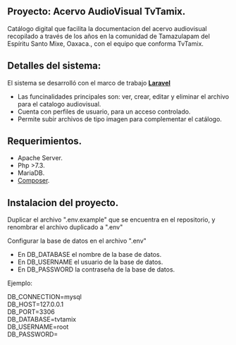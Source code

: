 ## Proyecto: Acervo AudioVisual TvTamix.

Catálogo digital que facilita la documentacion del acervo audiovisual recopilado a través de los años en la comunidad de Tamazulapam del Espíritu Santo Mixe, Oaxaca., con el equipo que conforma TvTamix.

## Detalles del sistema:

El sistema se desarrolló con el marco de trabajo <a href="https://laravel.com/"><strong>Laravel </strong></a>

- Las funcinalidades principales son: ver, crear, editar y eliminar el archivo para el catalogo audiovisual.
- Cuenta con perfiles de usuario, para un acceso controlado.
- Permite subir archivos de tipo imagen para complementar el catálogo.

## Requerimientos.

- Apache Server.
- Php >7.3.
- MariaDB.
- <a href="https://getcomposer.org/">Composer</a>.

## Instalacion del proyecto.

Duplicar el archivo ".env.example" que se encuentra en el repositorio, y renombrar el archivo duplicado a ".env"

Configurar la base de datos en el archivo ".env"

- En DB_DATABASE el nombre de la base de datos.
- En DB_USERNAME el usuario de la base de datos.
- En DB_PASSWORD la contraseña de la base de datos.

Ejemplo:

DB_CONNECTION=mysql <br>
DB_HOST=127.0.0.1 <br>
DB_PORT=3306 <br>
DB_DATABASE=tvtamix <br>
DB_USERNAME=root <br>
DB_PASSWORD= <br>

